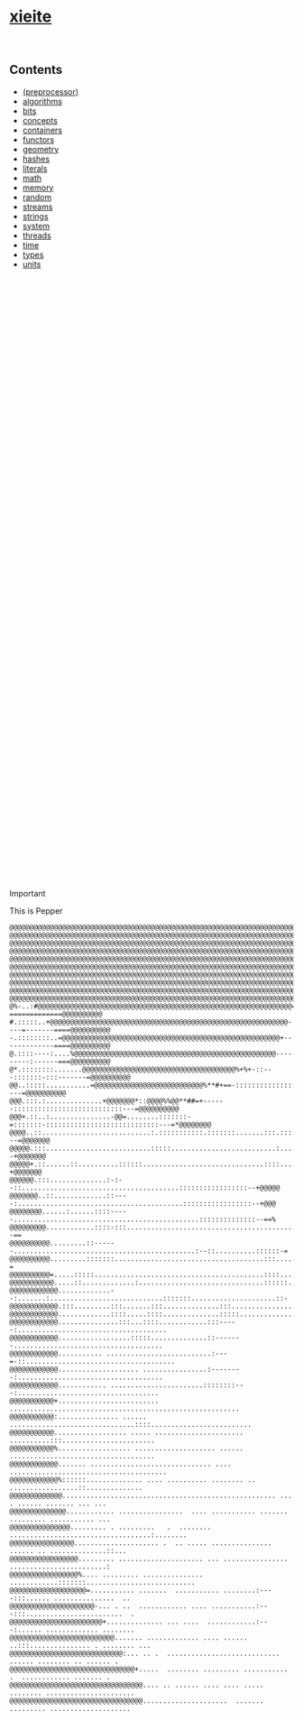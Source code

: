 # [xieite](https://github.com/Eczbek/xieite#readme)

&nbsp;

## Contents
- [\(preprocessor\)](./preprocessor.md)
- [algorithms](./algorithms.md)
- [bits](./bits.md)
- [concepts](./concepts.md)
- [containers](./containers.md)
- [functors](./functors.md)
- [geometry](./geometry.md)
- [hashes](./hashes.md)
- [literals](./literals.md)
- [math](./math.md)
- [memory](./memory.md)
- [random](./random.md)
- [streams](./streams.md)
- [strings](./strings.md)
- [system](./system.md)
- [threads](./threads.md)
- [time](./time.md)
- [types](./types.md)
- [units](./units.md)

&nbsp;

&nbsp;

&nbsp;

&nbsp;

&nbsp;

&nbsp;

&nbsp;

&nbsp;

&nbsp;

&nbsp;

&nbsp;

&nbsp;

&nbsp;

&nbsp;

&nbsp;

&nbsp;

&nbsp;

&nbsp;

&nbsp;

&nbsp;

&nbsp;

&nbsp;

&nbsp;

&nbsp;

&nbsp;

&nbsp;

&nbsp;

&nbsp;

&nbsp;

&nbsp;

&nbsp;

&nbsp;

&nbsp;

&nbsp;

&nbsp;

> [!IMPORTANT]
> This is Pepper
> ```
> @@@@@@@@@@@@@@@@@@@@@@@@@@@@@@@@@@@@@@@@@@@@@@@@@@@@@@@@@@@@@@@@@@@@@@@@@@@@@@@@@@@@@%@@@@@@@@@
> @@@@@@@@@@@@@@@@@@@@@@@@@@@@@@@@@@@@@@@@@@@@@@@@@@@@@@@@@@@@@@@@@@@@@@@@@@@@@@@@@@@##%@@@@@@@@@
> @@@@@@@@@@@@@@@@@@@@@@@@@@@@@@@@@@@@@@@@@@@@@@@@@@@@@@@@@@@@@@@@@@@@@@@@@@@@@@@@@@###@@@@@@@@@@
> @@@@@@@@@@@@@@@@@@@@@@@@@@@@@@@@@@@@@@@@@@@@@@@@@@@@@@@@@@@@@@@@@@@@@@@@@@@@@@@@@***#@@@@@@@@@@
> @@@@@@@@@@@@@@@@@@@@@@@@@@@@@@@@@@@@@@@@@@@@@@@@@@@@@@@@@@@@@@@@@@@@@@@@@@@@@@@*++***@@@@@@@@@@
> @@@@@@@@@@@@@@@@@@@@@@@@@@@@@@@@@@@@@@@@@@@@@@@@@@@@@@@@@@@@@@@@@@@@@@@@@@@@@@+++++*#@@@@@@@@@@
> @@@@@@@@@@@@@@@@@@@@@@@@@@@@@@@@@@@@@@@@@@@@@@@@@@@@@@@@@@@@@@@@@@@@@@@@@@@@@====+++*@@@@@@@@@@
> @@@@@@@@@@@@@@@@@@@@@@@@@@@@@@@@@@@@@@@@@@@@@@@@@@@@@@@@@@@@@@@@@@@@@@@@@@@%=======+@@@@@@@@@@@
> @@@@@@@@@@@@@@@@@@@@@@@@@@@@@@@@@@@@@@@@@@@@@@@@@@@@@@@@@@@@@@@@@@@@@@@@@@==========+@@@@@@@@@@
> @@@@@@@@@@@@@@@@@@@@@@@@@@@@@@@@@@@@@@@@@@@@@@@@@@@@@@@@@@@@@@@@@@@@@@@@=============@@@@@@@@@@
> @%-..:#@@@@@@@@@@@@@@@@@@@@@@@@@@@@@@@@@@@@@@@@@@@@@@@@@@@@@@@@@@@@@@@=-=============@@@@@@@@@@
> #.:::::..+@@@@@@@@@@@@@@@@@@@@@@@@@@@@@@@@@@@@@@@@@@@@@@@@@@@@@@@@@@@----=-------====@@@@@@@@@@
> -.::::::::..=@@@@@@@@@@@@@@@@@@@@@@@@@@@@@@@@@@@@@@@@@@@@@@@@@@@@@@+-------------====@@@@@@@@@@
> @.::::----:....%@@@@@@@@@@@@@@@@@@@@@@@@@@@@@@@@@@@@@@@@@@@@@@@@@@---------:------===@@@@@@@@@@
> @*.::::::::.......@@@@@@@@@@@@@@@@@@@@@@@@@@@@@@@@@@@@@@%+%+-::---:::::::-:::-------=@@@@@@@@@@
> @@..:::::...........=@@@@@@@@@@@@@@@@@@@@@@@@@@@%**#+==-::::::::::::::::::::::::----=@@@@@@@@@@
> @@@.:::.:..............+@@@@@@@*::@@@@%%@@**##=+------:::::::::::::::::::::::::::---=@@@@@@@@@@
> @@@+.::..:...............-@@=........:::::::-=:::::::-::::::::::::::::::::::::::::---=*@@@@@@@@
> @@@@..::...........................:.:::::::::::.:::::::.......:::.:::::::::::::::::---=@@@@@@@
> @@@@@.:::..........................:::::..........................:....::::::::::::::--+@@@@@@@
> @@@@@+.::......::..........::::::..............................::::........:::::::::::-+@@@@@@@
> @@@@@@.:::..............:-:--::.......................................:::::::::::::::::--+@@@@@
> @@@@@@@..::.............::----:.........................................:::::::::::::::::--+@@@
> @@@@@@@@......:......::::-----..............................................::::::::::::::--==%
> @@@@@@@@@............::::-:::..........................................:::::.:......:::::::--==
> @@@@@@@@@@.........::------.............................................:--::..........::::::-=
> @@@@@@@@@@.........:::::::.....................................:::.......::::.............:::-=
> @@@@@@@@@@=.....:::::..........................................::::......:::..............::::=
> @@@@@@@@@@@.....::.............:...............................::::::....:................::::-
> @@@@@@@@@@@@.............--:.......:............................:::::::.....................::-
> @@@@@@@@@@@@.:::.........:::.......:::..............:::....................................::::
> @@@@@@@@@@@@.............::::.....::::..............:::::....................................::
> @@@@@@@@@@@@...............:::...::::............:::-----:.....................................
> @@@@@@@@@@@@..................:::::..............::-------.....................................
> @@@@@@@@@@@@........... ..........................:---=-::.....................................
> @@@@@@@@@@@@.................... ................:--------:....................................
> @@@@@@@@@@@@............ .......................::::::::---:...................................
> @@@@@@@@@@@+......................... .........................................................
> @@@@@@@@@@@:............... ...... ...............................::::.........................
> @@@@@@@@@@@.................. ..... ...................... ..........:::.......................
> @@@@@@@@@@@%.................. .................... ...... ....................................
> @@@@@@@@@@@@....... .............................. .... .......................................
> @@@@@@@@@@@@%::::::.............. .... .......... ........ .. .................::..............
> @@@@@@@@@@@@@..................................................... ... . ...... ....... ... ...
> @@@@@@@@@@@@@@............ ................  .... ........... ....... ......... ........... ...
> @@@@@@@@@@@@@@@......... . .........   .  ........ ...................................:........
> @@@@@@@@@@@@@@@@..................... .  .. ..... ............... ...... .. ..............::...
> @@@@@@@@@@@@@@@@@......... ..................... ... ................ ........................:
> @@@@@@@@@@@@@@@@@%.... ......... ............... ............:::::::...........................
> @@@@@@@@@@@@@@@@@@@=........... .......  ........... ........:----:::...... ...............  ..
> @@@@@@@@@@@@@@@@@@@@@-... . ..  ............ .... ...........:---:::........................  .
> @@@@@@@@@@@@@@@@@@@@@@@+.............. ... ....  ............:---:...... ............. ........
> @@@@@@@@@@@@@@@@@@@@@@@@@@....... ............. .... ...... ..:::............... . ........ ...
> @@@@@@@@@@@@@@@@@@@@@@@@@@@@:... .. .  ............................ ...... ........ .. ...... .
> @@@@@@@@@@@@@@@@@@@@@@@@@@@@@@@+.....  ........ ......... ........... .  ............ ....... .
> @@@@@@@@@@@@@@@@@@@@@@@@@@@@@@@@@.... .. ...... .... .... ..... ........ ......................
> @@@@@@@@@@@@@@@@@@@@@@@@@@@@@@@@@.....................  .......  ......... ....................
> ```
